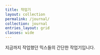 ```yaml
---
title: 작업기
layout: collection
permalink: /journal/
collection: journal
entries_layout: grid
classes: wide
---
```


지금까지 작업했던 믹스들의 간단한 작업기입니다.
